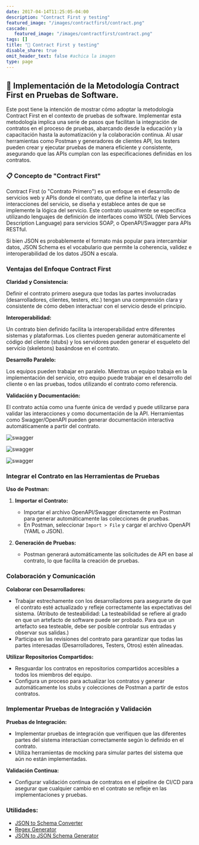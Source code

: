 ```yaml
---
date: 2017-04-14T11:25:05-04:00
description: "Contract First y testing"
featured_image: "/images/contractfirst/contract.png"
cascade:
   featured_image: "/images/contractfirst/contract.png"
tags: []
title: "🤝 Contract First y testing"
disable_share: true
omit_header_text: false #achica la imagen
type: page
---
```



## 🧰 Implementación de la Metodología Contract First en Pruebas de Software.

Este post tiene la intención de mostrar cómo adoptar la metodología Contract First en el contexto de pruebas de software. Implementar esta metodología implica una serie de pasos que facilitan la integración de contratos en el proceso de pruebas, abarcando desde la educación y la capacitación hasta la automatización y la colaboración continua. Al usar herramientas como Postman y generadores de clientes API, los testers pueden crear y ejecutar pruebas de manera eficiente y consistente, asegurando que las APIs cumplan con las especificaciones definidas en los contratos.

### 📋 Concepto de "Contract First"

Contract First (o "Contrato Primero") es un enfoque en el desarrollo de servicios web y APIs donde el contrato, que define la interfaz y las interacciones del servicio, se diseña y establece antes de que se implemente la lógica del servicio. Este contrato usualmente se especifica utilizando lenguajes de definición de interfaces como WSDL (Web Services Description Language) para servicios SOAP, o OpenAPI/Swagger para APIs RESTful.

Si bien JSON es probablemente el formato más popular para intercambiar datos, JSON Schema es el vocabulario que permite la coherencia, validez e interoperabilidad de los datos JSON a escala.

### Ventajas del Enfoque Contract First

**Claridad y Consistencia:**

Definir el contrato primero asegura que todas las partes involucradas (desarrolladores, clientes, testers, etc.) tengan una comprensión clara y consistente de cómo deben interactuar con el servicio desde el principio.

**Interoperabilidad:**

Un contrato bien definido facilita la interoperabilidad entre diferentes sistemas y plataformas. Los clientes pueden generar automáticamente el código del cliente (stubs) y los servidores pueden generar el esqueleto del servicio (skeletons) basándose en el contrato.

**Desarrollo Paralelo:**

Los equipos pueden trabajar en paralelo. Mientras un equipo trabaja en la implementación del servicio, otro equipo puede trabajar en el desarrollo del cliente o en las pruebas, todos utilizando el contrato como referencia.

**Validación y Documentación:**

El contrato actúa como una fuente única de verdad y puede utilizarse para validar las interacciones y como documentación de la API. Herramientas como Swagger/OpenAPI pueden generar documentación interactiva automáticamente a partir del contrato.

![swagger](/images/swagger.png)

![swagger](/images/yaml.png)

![swagger](/images/swagger1.png)

### Integrar el Contrato en las Herramientas de Pruebas

**Uso de Postman:**

1. **Importar el Contrato:**
   - Importar el archivo OpenAPI/Swagger directamente en Postman para generar automáticamente las colecciones de pruebas.
   - En Postman, seleccionar `Import > File` y cargar el archivo OpenAPI (YAML o JSON).

2. **Generación de Pruebas:**
   - Postman generará automáticamente las solicitudes de API en base al contrato, lo que facilita la creación de pruebas.

### Colaboración y Comunicación

**Colaborar con Desarrolladores:**

- Trabajar estrechamente con los desarrolladores para asegurarte de que el contrato esté actualizado y refleje correctamente las expectativas del sistema. (Atributo de testeabilidad: La testeabilidad se refiere al grado en que un artefacto de software puede ser probado. Para que un artefacto sea testeable, debe ser posible controlar sus entradas y observar sus salidas.)
- Participa en las revisiones del contrato para garantizar que todas las partes interesadas (Desarrolladores, Testers, Otros) estén alineadas.

**Utilizar Repositorios Compartidos:**

- Resguardar los contratos en repositorios compartidos accesibles a todos los miembros del equipo.
- Configura un proceso para actualizar los contratos y generar automáticamente los stubs y colecciones de Postman a partir de estos contratos.

### Implementar Pruebas de Integración y Validación

**Pruebas de Integración:**

- Implementar pruebas de integración que verifiquen que las diferentes partes del sistema interactúan correctamente según lo definido en el contrato.
- Utiliza herramientas de mocking para simular partes del sistema que aún no están implementadas.

**Validación Continua:**

- Configurar validación continua de contratos en el pipeline de CI/CD para asegurar que cualquier cambio en el contrato se refleje en las implementaciones y pruebas.

### Utilidades:

- [JSON to Schema Converter](https://www.liquid-technologies.com/online-json-to-schema-converter)
- [Regex Generator](https://regex-generator.olafneumann.org)
- [JSON to JSON Schema Generator](https://codebeautify.org/json-to-json-schema-generator)



